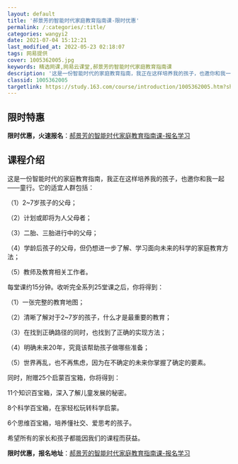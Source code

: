 ```yaml
---
layout: default
title: '郝景芳的智能时代家庭教育指南课-限时优惠'
permalink: /:categories/:title/
categories: wangyi2
date: 2021-07-04 15:12:21
last_modified_at: 2022-05-23 02:18:07
tags: 网易提供
cover: 1005362005.jpg
keywords: 精选网课,网易云课堂,郝景芳的智能时代家庭教育指南课
description: '这是一份智能时代的家庭教育指南，我正在这样培养我的孩子，也邀你和我一起——童行。它的适宜人群包括：（1）2~7岁孩子的父'
classid: 1005362005
targetlink: https://study.163.com/course/introduction/1005362005.htm?share=1&shareId=1025206652&utm_campaign=share&utm_medium=iphoneShare&utm_source=&utm_u=1025206652
---
```


## 限时特惠

**限时优惠，火速报名**：[郝景芳的智能时代家庭教育指南课-报名学习](https://study.163.com/course/introduction/1005362005.htm?share=1&shareId=1025206652&utm_campaign=share&utm_medium=iphoneShare&utm_source=&utm_u=1025206652)

## 课程介绍

这是一份智能时代的家庭教育指南，我正在这样培养我的孩子，也邀你和我一起——童行。它的适宜人群包括：

（1）2~7岁孩子的父母；

（2）计划或即将为人父母者；

（3）二胎、三胎进行中的父母；

（4）学龄后孩子的父母，但仍想进一步了解、学习面向未来的科学的家庭教育方法；

（5）教师及教育相关工作者。



每堂课约15分钟。收听完全系列25堂课之后，你将得到：

（1）一张完整的教育地图；

（2）清晰了解对于2~7岁的孩子，什么才是最重要的教育；

（3）在找到正确路径的同时，也找到了正确的实现方法；

（4）明确未来20年，究竟该帮助孩子做哪些准备；

（5）世界再乱，也不再焦虑，因为在不确定的未来你掌握了确定的要素。



同时，附赠25个启蒙百宝箱，你将得到：

11个知识百宝箱，深入了解儿童发展的秘密。

8个科学百宝箱，在家轻松玩转科学启蒙。

6个思维百宝箱，培养懂社交、爱思考的孩子。



希望所有的家长和孩子都能因我们的课程而获益。

**限时优惠，报名地址**：[郝景芳的智能时代家庭教育指南课-报名学习](https://study.163.com/course/introduction/1005362005.htm?share=1&shareId=1025206652&utm_campaign=share&utm_medium=iphoneShare&utm_source=&utm_u=1025206652)

